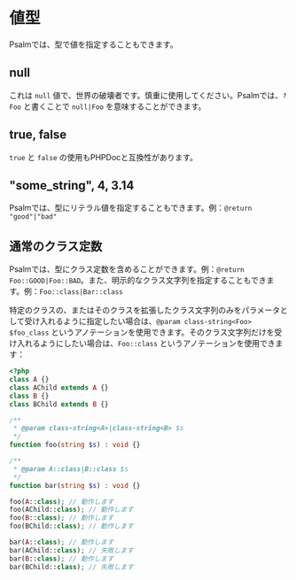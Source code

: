 # 値型

Psalmでは、型で値を指定することもできます。

## null

これは `null` 値で、世界の破壊者です。慎重に使用してください。Psalmでは、`?Foo` と書くことで `null|Foo` を意味することができます。

## true, false

`true` と `false` の使用もPHPDocと互換性があります。

## "some_string", 4, 3.14

Psalmでは、型にリテラル値を指定することもできます。例：`@return "good"|"bad"`

## 通常のクラス定数

Psalmでは、型にクラス定数を含めることができます。例：`@return Foo::GOOD|Foo::BAD`。また、明示的なクラス文字列を指定することもできます。例：`Foo::class|Bar::class`

特定のクラスの、またはそのクラスを拡張したクラス文字列のみをパラメータとして受け入れるように指定したい場合は、`@param class-string<Foo> $foo_class` というアノテーションを使用できます。そのクラス文字列だけを受け入れるようにしたい場合は、`Foo::class` というアノテーションを使用できます：

```php
<?php
class A {}
class AChild extends A {}
class B {}
class BChild extends B {}

/** 
 * @param class-string<A>|class-string<B> $s 
 */
function foo(string $s) : void {}

/** 
 * @param A::class|B::class $s 
 */
function bar(string $s) : void {}

foo(A::class); // 動作します
foo(AChild::class); // 動作します
foo(B::class); // 動作します
foo(BChild::class); // 動作します

bar(A::class); // 動作します
bar(AChild::class); // 失敗します
bar(B::class); // 動作します
bar(BChild::class); // 失敗します
```
